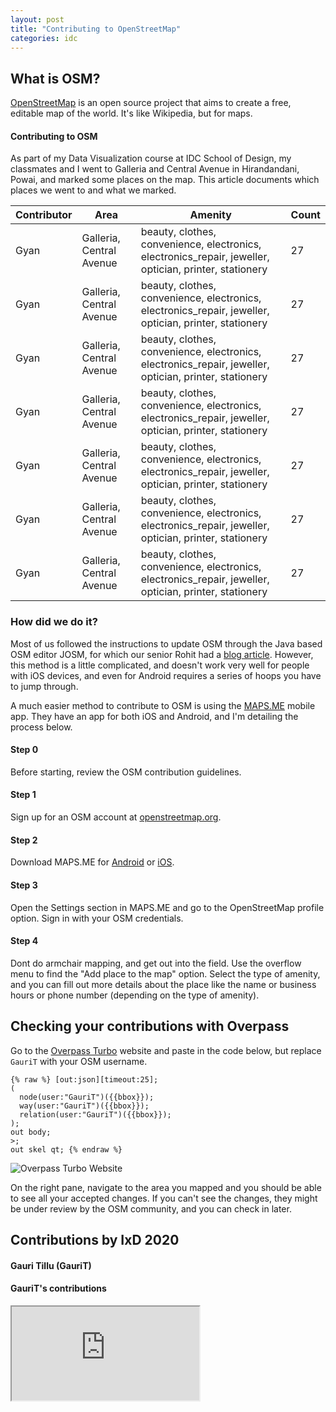 ```yaml
---
layout: post
title: "Contributing to OpenStreetMap"
categories: idc
---
```


## What is OSM?
[OpenStreetMap](https://www.openstreetmap.org) is an open source project that aims to create a free, editable map of the world. It's like Wikipedia, but for maps.

#### Contributing to OSM
As part of my Data Visualization course at IDC School of Design, my classmates and I went to Galleria and Central Avenue in Hirandandani, Powai, and marked some places on the map. This article documents which places we went to and what we marked.


| Contributor | Area                     | Amenity                                                                                                | Count |
|-------------|--------------------------|--------------------------------------------------------------------------------------------------------|-------|
| Gyan        | Galleria, Central Avenue | beauty, clothes, convenience, electronics, electronics_repair, jeweller, optician, printer, stationery | 27    |
| Gyan        | Galleria, Central Avenue | beauty, clothes, convenience, electronics, electronics_repair, jeweller, optician, printer, stationery | 27    |
| Gyan        | Galleria, Central Avenue | beauty, clothes, convenience, electronics, electronics_repair, jeweller, optician, printer, stationery | 27    |
| Gyan        | Galleria, Central Avenue | beauty, clothes, convenience, electronics, electronics_repair, jeweller, optician, printer, stationery | 27    |
| Gyan        | Galleria, Central Avenue | beauty, clothes, convenience, electronics, electronics_repair, jeweller, optician, printer, stationery | 27    |
| Gyan        | Galleria, Central Avenue | beauty, clothes, convenience, electronics, electronics_repair, jeweller, optician, printer, stationery | 27    |
| Gyan        | Galleria, Central Avenue | beauty, clothes, convenience, electronics, electronics_repair, jeweller, optician, printer, stationery | 27    |

### How did we do it?
Most of us followed the instructions to update OSM through the Java based OSM editor JOSM, for which our senior Rohit had a [blog article](http://rohitg.in/2017/08/31/ContribOSM/). However, this method is a little complicated, and doesn't work very well for people with iOS devices, and even for Android requires a series of hoops you have to jump through.

A much easier method to contribute to OSM is using the [MAPS.ME](https://maps.me/) mobile app. They have an app for both iOS and Android, and I'm detailing the process below.

#### Step 0
Before starting, review the OSM contribution guidelines.

#### Step 1
Sign up for an OSM account at [openstreetmap.org](https://www.openstreetmap.org/).  

#### Step 2
Download MAPS.ME for [Android](https://play.google.com/store/apps/details?id=com.mapswithme.maps.pro&hl=en_IN) or [iOS](https://apps.apple.com/us/app/maps-me-offline-map-nav/id510623322).  

#### Step 3
Open the Settings section in MAPS.ME and go to the OpenStreetMap profile option. Sign in with your OSM credentials.

#### Step 4
Dont do armchair mapping, and get out into the field. Use the overflow menu to find the "Add place to the map" option. Select the type of amenity, and you can fill out more details about the place like the name or business hours or phone number (depending on the type of amenity). 

## Checking your contributions with Overpass

Go to the [Overpass Turbo](https://overpass-turbo.eu/) website and paste in the code below, but replace ````GauriT```` with your OSM username.

````
{% raw %} [out:json][timeout:25];
(
  node(user:"GauriT")({{bbox}});
  way(user:"GauriT")({{bbox}});
  relation(user:"GauriT")({{bbox}});
);
out body;
>;
out skel qt; {% endraw %}
````

![Overpass Turbo Website](https://gyanl.com/blog/assets/overpass.png)

On the right pane, navigate to the area you mapped and you should be able to see all your accepted changes. If you can't see the changes, they might be under review by the OSM community, and you can check in later.

## Contributions by IxD 2020

#### Gauri Tillu (GauriT)
#### GauriT's contributions
<iframe src="https://overpass-turbo.eu/map.html?Q=%2F*%0AThis%20is%20an%20example%20Overpass%20query.%0ATry%20it%20out%20by%20pressing%20the%20Run%20button%20above!%0AYou%20can%20find%20more%20examples%20with%20the%20Load%20tool.%0A*%2F%0A%0A%20%5Bout%3Ajson%5D%5Btimeout%3A25%5D%3B%0A(%0A%20%20node(user%3A%22GauriT%22)(19.10746008762309%2C72.89656162261963%2C19.13645149519419%2C72.93050765991211)%3B%0A%20%20way(user%3A%22GauriT%22)(19.10746008762309%2C72.89656162261963%2C19.13645149519419%2C72.93050765991211)%3B%0A%20%20relation(user%3A%22GauriT%22)(19.10746008762309%2C72.89656162261963%2C19.13645149519419%2C72.93050765991211)%3B%0A)%3B%0Aout%20body%3B%0A%3E%3B%0Aout%20skel%20qt%3B%20
"></iframe>
